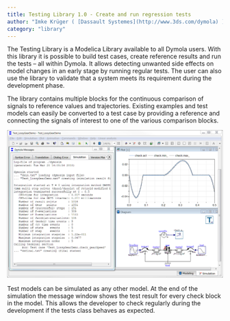 ```yaml
---
title: Testing Library 1.0 - Create and run regression tests 
author: "Imke Krüger ( [Dassault Systemes](http://www.3ds.com/dymola) )"
category: "library"
---
```

The Testing Library is a Modelica Library available to all Dymola users. 
With this library it is possible to build test cases, create reference results and run the tests –
all within Dymola. It allows detecting unwanted side effects on model changes in an early
stage by running regular tests. The user can also use the library to validate that a system meets its requirement during the development phase. 

The library contains multiple blocks for the continuous
comparison of signals to reference values and trajectories. Existing examples and test
models can easily be converted to a test case by providing a reference and connecting the
signals of interest to one of the various comparison blocks.

![](TestingLibrary_LossyGearDemo.png)

Test models can be simulated as any other model. At the end of the simulation the
message window shows the test result for every check block in the model.
This allows the developer to check regularly during the development if the tests class behaves as expected.


